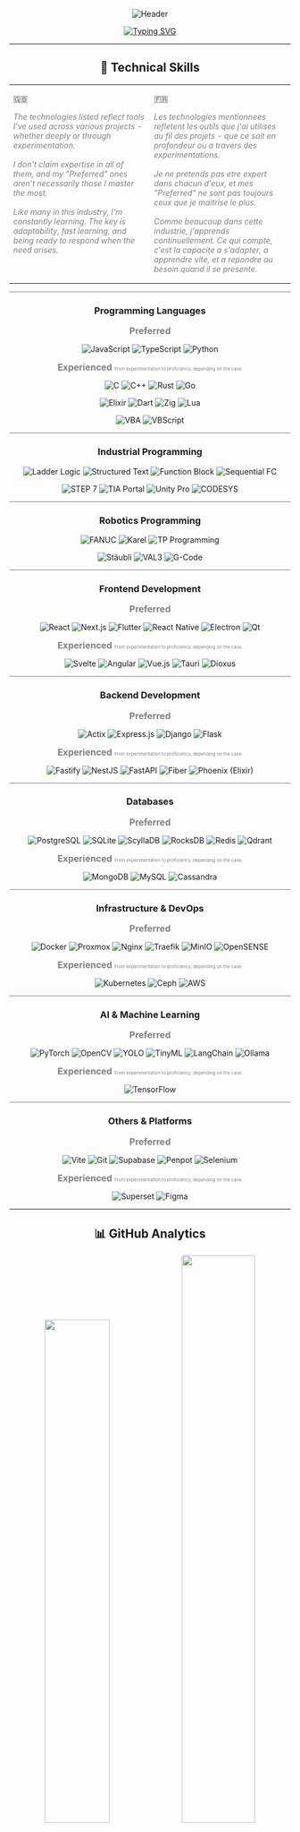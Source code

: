 <div align="center">

![Header](https://capsule-render.vercel.app/api?type=waving&color=gradient&customColorList=6,11,20&height=300&section=header&text=HAKAN%20KARADAG&fontSize=70&fontColor=fff&animation=twinkling&fontAlignY=35&desc=Full-Stack%20Developer%20%7C%20Industrial%20Engineer%20%7C%20Project%20Manager&descAlignY=55&descSize=18)

[![Typing SVG](https://readme-typing-svg.demolab.com?font=JetBrains+Mono&size=25&duration=3000&pause=1000&color=00F5FF&center=true&vCenter=true&width=800&lines=⚡+Performance+Focused;📋+Agile+%26+Project+Management;🎨+Creative+Solution+Architect;📊+Data-Driven+Decision+Maker;💡+Problem+Solver)](https://git.io/typing-svg)

</div>

---

<div align="center">

## 🔧 Technical Skills

<table align="center" style="max-width:1000px; font-size:14px; color:gray;">
  <tr>
    <td width="50%" valign="top">
      <p><strong>🇬🇧</strong></p>
      <p><em>
        The technologies listed reflect tools I've used across various projects - whether deeply or through experimentation.<br><br>
        I don't claim expertise in all of them, and my "Preferred" ones aren't necessarily those I master the most.<br><br>
        Like many in this industry, I'm constantly learning. The key is adaptability, fast learning, and being ready to respond when the need arises.
      </em></p>
    </td>
    <td width="50%" valign="top">
      <p><strong>🇫🇷</strong></p>
      <p><em>
        Les technologies mentionnees refletent les outils que j'ai utilises au fil des projets - que ce soit en profondeur ou a travers des experimentations.<br><br>
        Je ne pretends pas etre expert dans chacun d'eux, et mes "Preferred" ne sont pas toujours ceux que je maitrise le plus.<br><br>
        Comme beaucoup dans cette industrie, j'apprends continuellement. Ce qui compte, c'est la capacite a s'adapter, a apprendre vite, et a repondre au besoin quand il se presente.
      </em></p>
    </td>
  </tr>
</table>

<hr style="border: none; height: 1px; background-color: gray;" />

### **Programming Languages**

<span style="color:gray; font-size:16px; font-weight:bold">Preferred</span>

<div align="center">

<p>
  <img src="https://img.shields.io/badge/JavaScript-F7DF1E?style=for-the-badge&logo=javascript&logoColor=black" alt="JavaScript">
  <img src="https://img.shields.io/badge/TypeScript-007ACC?style=for-the-badge&logo=typescript&logoColor=white" alt="TypeScript">
  <img src="https://img.shields.io/badge/Python-3776AB?style=for-the-badge&logo=python&logoColor=white" alt="Python">
</p>

</div>

<span style="color:gray; font-size:16px; font-weight:bold">Experienced</span>
<span style="color:gray; font-size:8px">From experimentation to proficiency, depending on the case.</span>

<div align="center">

<p>
  <img src="https://img.shields.io/badge/C-00599C?style=for-the-badge&logo=c&logoColor=white" alt="C">
  <img src="https://img.shields.io/badge/C++-00599C?style=for-the-badge&logo=cplusplus&logoColor=white" alt="C++">
  <img src="https://img.shields.io/badge/Rust-000000?style=for-the-badge&logo=rust&logoColor=white" alt="Rust">
  <img src="https://img.shields.io/badge/Go-00ADD8?style=for-the-badge&logo=go&logoColor=white" alt="Go">
</p>

<p>
  <img src="https://img.shields.io/badge/Elixir-4B275F?style=for-the-badge&logo=elixir&logoColor=white" alt="Elixir">
  <img src="https://img.shields.io/badge/Dart-0175C2?style=for-the-badge&logo=dart&logoColor=white" alt="Dart">
  <img src="https://img.shields.io/badge/Zig-F7A41D?style=for-the-badge&logo=zig&logoColor=white" alt="Zig">
  <img src="https://img.shields.io/badge/Lua-2C2D72?style=for-the-badge&logo=lua&logoColor=white" alt="Lua">
</p>

<p>
  <img src="https://img.shields.io/badge/VBA-217346?style=for-the-badge&logo=microsoft-excel&logoColor=white" alt="VBA">
  <img src="https://img.shields.io/badge/VBScript-239120?style=for-the-badge&logo=windows&logoColor=white" alt="VBScript">
</p>

</div>

<hr style="border: none; height: 1px; background-color: gray;" />

### **Industrial Programming**
<div align="center">

<p>
  <img src="https://img.shields.io/badge/Ladder_Logic-FF6B35?style=for-the-badge&logoColor=white" alt="Ladder Logic">
  <img src="https://img.shields.io/badge/Structured_Text-4A90E2?style=for-the-badge&logoColor=white" alt="Structured Text">
  <img src="https://img.shields.io/badge/Function_Block-7B68EE?style=for-the-badge&logoColor=white" alt="Function Block">
  <img src="https://img.shields.io/badge/Sequential_FC-FF4500?style=for-the-badge&logoColor=white" alt="Sequential FC">
</p>

<p>
  <img src="https://img.shields.io/badge/STEP_7-009639?style=for-the-badge&logo=siemens&logoColor=white" alt="STEP 7">
  <img src="https://img.shields.io/badge/TIA_Portal-009639?style=for-the-badge&logo=siemens&logoColor=white" alt="TIA Portal">
  <img src="https://img.shields.io/badge/Unity_Pro-3DCD58?style=for-the-badge&logo=schneiderelectric&logoColor=white" alt="Unity Pro">
  <img src="https://img.shields.io/badge/CODESYS-0052CC?style=for-the-badge&logoColor=white" alt="CODESYS">
</p>

</div>

<hr style="border: none; height: 1px; background-color: gray;" />

### **Robotics Programming**
<div align="center">

<p>
  <img src="https://img.shields.io/badge/FANUC-FFFF00?style=for-the-badge&logoColor=black" alt="FANUC">
  <img src="https://img.shields.io/badge/Karel-FFD700?style=for-the-badge&logoColor=black" alt="Karel">
  <img src="https://img.shields.io/badge/TP_Programming-FFA500?style=for-the-badge&logoColor=black" alt="TP Programming">
</p>

<p>
  <img src="https://img.shields.io/badge/Stäubli-E31837?style=for-the-badge&logoColor=white" alt="Stäubli">
  <img src="https://img.shields.io/badge/VAL3-DC143C?style=for-the-badge&logoColor=white" alt="VAL3">
  <img src="https://img.shields.io/badge/G--Code-2E8B57?style=for-the-badge&logoColor=white" alt="G-Code">
</p>

</div>

<hr style="border: none; height: 1px; background-color: gray;" />

### **Frontend Development**

<span style="color:gray; font-size:16px; font-weight:bold">Preferred</span>

<div align="center">
  <p>
    <img src="https://img.shields.io/badge/React-20232A?style=for-the-badge&logo=react&logoColor=61DAFB" alt="React">
    <img src="https://img.shields.io/badge/Next.js-000000?style=for-the-badge&logo=nextdotjs&logoColor=white" alt="Next.js">
    <img src="https://img.shields.io/badge/Flutter-02569B?style=for-the-badge&logo=flutter&logoColor=white" alt="Flutter">
    <img src="https://img.shields.io/badge/React_Native-20232A?style=for-the-badge&logo=react&logoColor=61DAFB" alt="React Native">
    <img src="https://img.shields.io/badge/Electron-2C2E3A?style=for-the-badge&logo=electron&logoColor=9FEAF9" alt="Electron">
    <img src="https://img.shields.io/badge/Qt-41CD52?style=for-the-badge&logo=qt&logoColor=white" alt="Qt">
  </p>
</div>

<span style="color:gray; font-size:16px; font-weight:bold">Experienced</span>
<span style="color:gray; font-size:8px">From experimentation to proficiency, depending on the case.</span>

<div align="center">
  <p>
    <img src="https://img.shields.io/badge/Svelte-4A4A55?style=for-the-badge&logo=svelte&logoColor=FF3E00" alt="Svelte">
    <img src="https://img.shields.io/badge/Angular-DD0031?style=for-the-badge&logo=angular&logoColor=white" alt="Angular">
    <img src="https://img.shields.io/badge/Vue.js-35495E?style=for-the-badge&logo=vuedotjs&logoColor=4FC08D" alt="Vue.js">
    <img src="https://img.shields.io/badge/Tauri-FFC131?style=for-the-badge&logo=tauri&logoColor=white" alt="Tauri">
    <img src="https://img.shields.io/badge/Dioxus-2B303A?style=for-the-badge&logo=dioxus&logoColor=white" alt="Dioxus">
  </p>
</div>

<hr style="border: none; height: 1px; background-color: gray;" />

### **Backend Development**

<span style="color:gray; font-size:16px; font-weight:bold">Preferred</span>

<div align="center">
  <p>
    <img src="https://img.shields.io/badge/Actix-000000?style=for-the-badge&logo=rust&logoColor=white" alt="Actix">
    <img src="https://img.shields.io/badge/Express.js-000000?style=for-the-badge&logo=express&logoColor=white" alt="Express.js">
    <img src="https://img.shields.io/badge/Django-092E20?style=for-the-badge&logo=django&logoColor=white" alt="Django">
    <img src="https://img.shields.io/badge/Flask-000000?style=for-the-badge&logo=flask&logoColor=white" alt="Flask">
  </p>
</div>

<span style="color:gray; font-size:16px; font-weight:bold">Experienced</span>
<span style="color:gray; font-size:8px">From experimentation to proficiency, depending on the case.</span>

<div align="center">
  <p>
      <img src="https://img.shields.io/badge/Fastify-000000?style=for-the-badge&logo=fastify&logoColor=white" alt="Fastify">
      <img src="https://img.shields.io/badge/NestJS-E0234E?style=for-the-badge&logo=nestjs&logoColor=white" alt="NestJS">
      <img src="https://img.shields.io/badge/FastAPI-005571?style=for-the-badge&logo=fastapi&logoColor=white" alt="FastAPI">
      <img src="https://img.shields.io/badge/Fiber-00ADD8?style=for-the-badge&logo=go&logoColor=white" alt="Fiber">
      <img src="https://img.shields.io/badge/Phoenix-4B275F?style=for-the-badge&logo=elixir&logoColor=white" alt="Phoenix (Elixir)">
  </p>
</div>

<hr style="border: none; height: 1px; background-color: gray;" />

### **Databases**

<span style="color:gray; font-size:16px; font-weight:bold">Preferred</span>

<div align="center">
  <p>
    <img src="https://img.shields.io/badge/PostgreSQL-316192?style=for-the-badge&logo=postgresql&logoColor=white" alt="PostgreSQL">
    <img src="https://img.shields.io/badge/SQLite-07405E?style=for-the-badge&logo=sqlite&logoColor=white" alt="SQLite">
    <img src="https://img.shields.io/badge/ScyllaDB-6CD4FF?style=for-the-badge&logoColor=white" alt="ScyllaDB">
    <img src="https://img.shields.io/badge/RocksDB-6A1B9A?style=for-the-badge&logoColor=white" alt="RocksDB">
    <img src="https://img.shields.io/badge/Redis-DC382D?style=for-the-badge&logo=redis&logoColor=white" alt="Redis">
    <img src="https://img.shields.io/badge/Qdrant-FF4C2B?style=for-the-badge&logo=qdrant&logoColor=white" alt="Qdrant">
  </p>
</div>

<span style="color:gray; font-size:16px; font-weight:bold">Experienced</span>
<span style="color:gray; font-size:8px">From experimentation to proficiency, depending on the case.</span>

<div align="center">
  <p>
    <img src="https://img.shields.io/badge/MongoDB-4EA94B?style=for-the-badge&logo=mongodb&logoColor=white" alt="MongoDB">
    <img src="https://img.shields.io/badge/MySQL-4479A1?style=for-the-badge&logo=mysql&logoColor=white" alt="MySQL">
    <img src="https://img.shields.io/badge/Cassandra-1287B1?style=for-the-badge&logo=apachecassandra&logoColor=white" alt="Cassandra">
  </p>
</div>

<hr style="border: none; height: 1px; background-color: gray;" />

### **Infrastructure & DevOps**

<span style="color:gray; font-size:16px; font-weight:bold">Preferred</span>

<div align="center">
  <p>
    <img src="https://img.shields.io/badge/Docker-2496ED?style=for-the-badge&logo=docker&logoColor=white" alt="Docker">
    <img src="https://img.shields.io/badge/Proxmox-E57000?style=for-the-badge&logo=proxmox&logoColor=white" alt="Proxmox">
    <img src="https://img.shields.io/badge/Nginx-009639?style=for-the-badge&logo=nginx&logoColor=white" alt="Nginx">
    <img src="https://img.shields.io/badge/Traefik-24A1C1?style=for-the-badge&logo=traefikproxy&logoColor=white" alt="Traefik">
    <img src="https://img.shields.io/badge/MinIO-EF2D5E?style=for-the-badge&logo=minio&logoColor=white" alt="MinIO">
    <img src="https://img.shields.io/badge/OpenSENSE-0055A5?style=for-the-badge&logoColor=white" alt="OpenSENSE">

  </p>
</div>

<span style="color:gray; font-size:16px; font-weight:bold">Experienced</span>
<span style="color:gray; font-size:8px">From experimentation to proficiency, depending on the case.</span>

<div align="center">
  <p>
    <img src="https://img.shields.io/badge/Kubernetes-326CE5?style=for-the-badge&logo=kubernetes&logoColor=white" alt="Kubernetes">
    <img src="https://img.shields.io/badge/Ceph-EF5C55?style=for-the-badge&logo=ceph&logoColor=white" alt="Ceph">
    <img src="https://img.shields.io/badge/AWS-232F3E?style=for-the-badge&logo=amazonaws&logoColor=white" alt="AWS">
  </p>
</div>

<hr style="border: none; height: 1px; background-color: gray;" />

### **AI & Machine Learning**

<span style="color:gray; font-size:16px; font-weight:bold">Preferred</span>

<div align="center">
  <p>
    <img src="https://img.shields.io/badge/PyTorch-EE4C2C?style=for-the-badge&logo=pytorch&logoColor=white" alt="PyTorch">
    <img src="https://img.shields.io/badge/OpenCV-27338e?style=for-the-badge&logo=OpenCV&logoColor=white" alt="OpenCV">
    <img src="https://img.shields.io/badge/YOLO-FFCC00?style=for-the-badge&logoColor=black" alt="YOLO">
    <img src="https://img.shields.io/badge/TinyML-00BFA6?style=for-the-badge&logoColor=white" alt="TinyML">
    <img src="https://img.shields.io/badge/LangChain-1C3C3C?style=for-the-badge&logoColor=white" alt="LangChain">
    <img src="https://img.shields.io/badge/Ollama-000000?style=for-the-badge&logoColor=white" alt="Ollama">
  </p>
</div>

<span style="color:gray; font-size:16px; font-weight:bold">Experienced</span>
<span style="color:gray; font-size:8px">From experimentation to proficiency, depending on the case.</span>

<div align="center">
  <p>
    <img src="https://img.shields.io/badge/TensorFlow-FF6F00?style=for-the-badge&logo=tensorflow&logoColor=white" alt="TensorFlow">
  </p>
</div>

<hr style="border: none; height: 1px; background-color: gray;" />

### **Others & Platforms**

<span style="color:gray; font-size:16px; font-weight:bold">Preferred</span>

<div align="center">
  <p>
    <img src="https://img.shields.io/badge/Vite-646CFF?style=for-the-badge&logo=vite&logoColor=FFD62E" alt="Vite">
    <img src="https://img.shields.io/badge/Git-F05032?style=for-the-badge&logo=git&logoColor=white" alt="Git">
    <img src="https://img.shields.io/badge/Supabase-3ECF8E?style=for-the-badge&logo=supabase&logoColor=white" alt="Supabase">
    <img src="https://img.shields.io/badge/Penpot-4526F6?style=for-the-badge&logo=penpot&logoColor=white" alt="Penpot">
    <img src="https://img.shields.io/badge/Selenium-43B02A?style=for-the-badge&logo=selenium&logoColor=white" alt="Selenium">
  </p>
</div>

<span style="color:gray; font-size:16px; font-weight:bold">Experienced</span>
<span style="color:gray; font-size:8px">From experimentation to proficiency, depending on the case.</span>

<div align="center">
  <p>
    <img src="https://img.shields.io/badge/Superset-20A7C9?style=for-the-badge&logo=apache&logoColor=white" alt="Superset">
    <img src="https://img.shields.io/badge/Figma-F24E1E?style=for-the-badge&logo=figma&logoColor=white" alt="Figma">
  </p>
</div>

---

<div align="center">

## 📊 GitHub Analytics

</div>

<div align="center">

<img width="48%" src="https://github-readme-stats.vercel.app/api?username=hakan-karadag&show_icons=true&theme=tokyonight&border_color=00F5FF&bg_color=0D1117&title_color=00F5FF&text_color=FFFFFF&icon_color=00F5FF&include_all_commits=true&count_private=true" />
<img width="51%" src="https://github-readme-streak-stats.herokuapp.com/?user=hakan-karadag&theme=tokyonight&border=00F5FF&background=0D1117&ring=00F5FF&fire=FF6600&currStreakLabel=00F5FF&sideLabels=FFFFFF&currStreakNum=FFFFFF&sideNums=FFFFFF&dates=FFFFFF" />

<img width="55%" src="https://github-readme-stats.vercel.app/api/top-langs/?username=hakan-karadag&layout=compact&theme=tokyonight&border_color=00F5FF&bg_color=0D1117&title_color=00F5FF&text_color=FFFFFF&langs_count=10" />

</div>

---

<div align="center">

![Profile Views](https://komarev.com/ghpvc/?username=hakan-karadag&style=for-the-badge&color=00F5FF)
[![GitHub followers](https://img.shields.io/github/followers/hakan-karadag?style=for-the-badge&logo=github&logoColor=white&color=00F5FF)](https://github.com/hakan-karadag)
[![GitHub stars](https://img.shields.io/github/stars/hakan-karadag?style=for-the-badge&logo=github&logoColor=white&color=00F5FF)](https://github.com/hakan-karadag)

![Footer](https://capsule-render.vercel.app/api?type=waving&color=gradient&customColorList=6,11,20&height=150&section=footer&text=Feel+free+to+check+out+my+projects!&fontSize=22&fontColor=fff&animation=twinkling&fontAlignY=75)

</div>